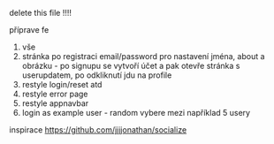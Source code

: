delete this file !!!!

příprave fe
1. vše
2. stránka po registraci email/password pro nastavení jména, about a obrázku - po signupu se vytvoří účet a pak otevře stránka s userupdatem, po odkliknutí jdu na profile
3. restyle login/reset atd
4. restyle error page
5. restyle appnavbar
6. login as example user - random vybere mezi například 5 usery



inspirace
https://github.com/jjjjonathan/socialize